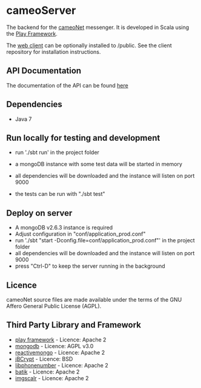cameoServer
================

The backend for the [cameoNet](https://cameonet.de) messenger. It is developed in Scala using the [Play Framework](https://www.playframework.com/).

The [web client](https://github.com/memoConnect/cameoJSClient) can be optionally installed to /public. See the client repository for installation instructions.


API Documentation
----------------

The documentation of the API can be found [here](http://docs.cameo.apiary.io/) 


Dependencies
----------------

* Java 7


Run locally for testing and development
----------------

* run './sbt run' in the project folder
* a mongoDB instance with some test data will be started in memory
* all dependencies will be downloaded and the instance will listen on port 9000

* the tests can be run with "./sbt test"


Deploy on server
----------------

* A mongoDB v2.6.3 instance is required
* Adjust configuration in "conf/application_prod.conf"
* run './sbt "start -Dconfig.file=conf/application_prod.conf"' in the project folder
* all dependencies will be downloaded and the instance will listen on port 9000
* press "Ctrl-D" to keep the server running in the background


Licence
----------------

cameoNet source files are made available under the terms of the GNU Affero General Public License (AGPL).


Third Party Library and Framework
----------------

* [play framework](https://www.playframework.com/) - Licence: Apache 2 
* [mongodb]( http://www.mongodb.org/) - Licence: AGPL v3.0 
* [reactivemongo](http://reactivemongo.org/) - Licence: Apache 2
* [jBCrypt](http://www.mindrot.org/projects/jBCrypt/) - Licence: BSD  
* [libphonenumber](https://code.google.com/p/libphonenumber/) - Licence: Apache 2
* [batik](https://xmlgraphics.apache.org/batik/) - Licence: Apache 2
* [imgscalr](http://www.thebuzzmedia.com/software/imgscalr-java-image-scaling-library/) - Licence: Apache 2